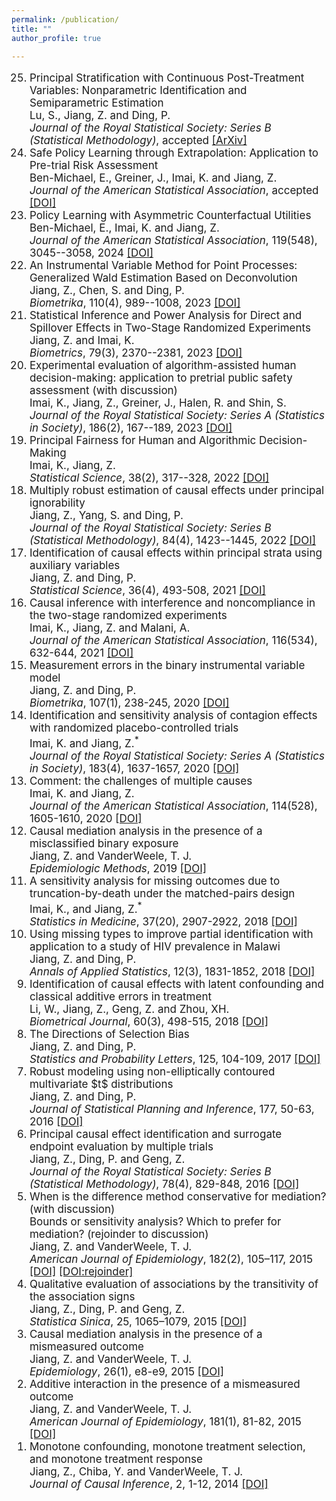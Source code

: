 ```yaml
---
permalink: /publication/
title: ""
author_profile: true

---
```


   
<ol reversed style="font-size:17px">
  <li>
  Principal Stratification with Continuous Post-Treatment Variables: Nonparametric Identification and Semiparametric Estimation<br>
  Lu, S., Jiang, Z. and Ding, P.    <br>
  <i>Journal of the Royal Statistical Society: Series B (Statistical Methodology)</i>,  accepted
  <a href="https://doi.org/10.48550/arXiv.2309.14486">[ArXiv]</a>   
  </li>
   
  <li>
  Safe Policy Learning through Extrapolation: Application to Pre-trial Risk Assessment<br>
  Ben-Michael, E., Greiner, J., Imai, K. and Jiang, Z.    <br>
  <i>Journal of the American Statistical Association</i>,  accepted
  <a href="https://www.tandfonline.com/doi/full/10.1080/01621459.2025.2489135">[DOI]</a>   
  </li>
   
  <li>
  Policy Learning with Asymmetric Counterfactual Utilities<br>
  Ben-Michael, E., Imai, K. and Jiang, Z.    <br>
  <i>Journal of the American Statistical Association</i>, 119(548), 3045--3058,  2024
  <a href="https://doi.org/10.1080/01621459.2023.2300507">[DOI]</a>   
  </li>

  <li>
  An Instrumental Variable Method for Point Processes: Generalized Wald Estimation Based on Deconvolution<br>
  Jiang, Z., Chen, S. and Ding, P.      <br>
  <i>Biometrika</i>, 110(4), 989--1008, 2023
  <a href="https://doi.org/10.1093/biomet/asad005">[DOI]</a>   
  </li>
  
  <li>
  Statistical Inference and Power Analysis for Direct and Spillover Effects in Two-Stage Randomized Experiments<br>
  Jiang, Z. and Imai, K.      <br>
  <i>Biometrics</i>, 79(3), 2370--2381, 2023
  <a href="https://doi.org/10.1111/biom.13782">[DOI]</a>   
  </li>
  
  <li>
  Experimental evaluation of algorithm-assisted human decision-making: application to pretrial public safety assessment (with discussion) <br>
  Imai, K., Jiang, Z., Greiner, J., Halen, R. and Shin, S.      <br>
  <i>Journal of the Royal Statistical Society: Series A (Statistics in Society)</i>, 186(2), 167--189, 2023   
  <a href="https://doi.org/10.1093/jrsssa/qnad010">[DOI]</a>  
  </li>
  
  <li>
  Principal Fairness for Human and Algorithmic Decision-Making<br>
  Imai, K., Jiang, Z.    <br>
  <i>Statistical Science</i>, 38(2), 317--328, 2022
  <a href="https://doi.org/10.1214/22-STS872">[DOI]</a>   
  </li>

  <li>
  Multiply robust estimation of causal effects under principal ignorability<br>
  Jiang, Z., Yang, S. and Ding, P.      <br>
  <i>Journal of the Royal Statistical Society: Series B (Statistical Methodology)</i>, 84(4), 1423--1445, 2022   
  <a href="https://rss.onlinelibrary.wiley.com/doi/10.1111/rssb.12538">[DOI]</a>   
  </li>

  <li>
  Identification of causal effects within principal strata using auxiliary variables <br>
  Jiang, Z. and Ding, P.        <br>
  <i>Statistical Science</i>, 36(4), 493-508, 2021   
  <a href="https://projecteuclid.org/journals/statistical-science/volume-36/issue-4/Identification-of-Causal-Effects-Within-Principal-Strata-Using-Auxiliary-Variables/10.1214/20-STS810.full">[DOI]</a>  
  </li>
  

  <li>
  Causal inference with interference and noncompliance in the two-stage randomized experiments <br>
  Imai, K., Jiang, Z.  and Malani, A.     <br>
  <i>Journal of the American Statistical Association</i>, 116(534), 632-644, 2021
  <a href="https://doi.org/10.1080/01621459.2020.1775612">[DOI]</a>  
  </li>
   

  <li>
  Measurement errors in the binary instrumental variable model <br>
  Jiang, Z. and Ding, P.      <br>
  <i>Biometrika</i>, 107(1), 238-245, 2020
  <a href="https://doi.org/10.1093/biomet/asz060">[DOI]</a>  
  </li>
   

  <li>
  Identification and sensitivity analysis of contagion effects with randomized placebo-controlled trials <br>
  Imai, K. and Jiang, Z.<sup>*</sup>        <br>
  <i>Journal of the Royal Statistical Society: Series A (Statistics in Society)</i>, 183(4), 1637-1657, 2020
  <a href="https://doi.org/10.1111/rssa.12528">[DOI]</a>  
  </li>

  <li>
  Comment: the challenges of multiple causes <br>
   Imai, K. and Jiang, Z.    <br>
  <i>Journal of the American Statistical Association</i>, 114(528), 1605-1610, 2020  
  <a href="https://doi.org/10.1080/01621459.2019.1689137">[DOI]</a>  
  </li>
   

  <li>
  Causal mediation analysis in the presence of a misclassified binary exposure <br>
  Jiang, Z. and VanderWeele, T. J.      <br>
  <i>Epidemiologic Methods</i>, 2019   
  <a href="https://doi.org/10.1515/em-2016-0006">[DOI]</a>  
  </li>

  <li>
  A sensitivity analysis for missing outcomes due to truncation-by-death under the matched-pairs design <br>
  Imai, K., and Jiang, Z.<sup>*</sup>    <br>
  <i>Statistics in Medicine</i>, 37(20), 2907-2922, 2018  
  <a href="https://doi.org/10.1002/sim.7802">[DOI]</a>  
  </li>
   
  
  <li>
  Using missing types to improve partial identification with application to a study of HIV prevalence in Malawi <br>
  Jiang, Z. and Ding, P.    <br>
  <i>Annals of Applied Statistics</i>, 12(3), 1831-1852, 2018
  <a href="https://doi.org/10.1214/17-aoas1133">[DOI]</a>   
  </li>
   

  <li>
  Identification of causal effects with latent confounding and classical additive errors in treatment <br>
   Li, W., Jiang, Z., Geng, Z. and Zhou, XH.     <br>
  <i>Biometrical Journal</i>, 60(3), 498-515, 2018  
  <a href="https://doi.org/10.1002/bimj.201700048">[DOI]</a>
  </li>
   

  <li>
  The Directions of Selection Bias <br>
  Jiang, Z. and Ding, P.    <br>
  <i>Statistics and Probability Letters</i>, 125, 104-109, 2017
  <a href="https://doi.org/10.1016/j.spl.2017.01.022">[DOI]</a>
  </li>

  <li>
  Robust modeling using non-elliptically contoured multivariate $t$ distributions <br>
  Jiang, Z. and Ding, P.    <br>
  <i>Journal of Statistical Planning and Inference</i>, 177, 50-63, 2016  
  <a href="https://doi.org/10.1016/j.jspi.2016.04.004">[DOI]</a>
  </li>
   
      

  <li>
  Principal causal effect identification and surrogate endpoint evaluation by multiple trials <br>
  Jiang, Z., Ding, P. and Geng, Z.   <br>
  <i>Journal of the Royal Statistical Society: Series B (Statistical Methodology)</i>, 78(4), 829-848, 2016 
  <a href="https://doi.org/10.1111/rssb.12135">[DOI]</a>  
  </li>

  <li>
  When is the difference method conservative for mediation? (with discussion) <br>
  Bounds or sensitivity analysis? Which to prefer for mediation?  (rejoinder to discussion) <br>
  Jiang, Z. and VanderWeele, T. J.  <br>
  <i>American Journal of Epidemiology</i>, 182(2), 105–117, 2015  
  <a href="https://doi.org/10.1093/aje/kwv059">[DOI]</a>  
  <a href="https://doi.org/10.1093/aje/kwv058">[DOI:rejoinder]</a>  
  </li>
   
       

  <li>
  Qualitative evaluation of associations by the transitivity of the association signs <br>
  Jiang, Z., Ding, P. and Geng, Z.   <br>
  <i>Statistica Sinica</i>, 25, 1065–1079, 2015 
  <a href="https://doi.org/10.5705/ss.2013.095">[DOI]</a>  
  </li>
   
   
 <li>
  Causal mediation analysis in the presence of a mismeasured outcome <br>
  Jiang, Z. and VanderWeele, T. J.  <br>
  <i>Epidemiology</i>, 26(1), e8-e9, 2015  
  <a href="https://doi.org/10.1097/ede.0000000000000204">[DOI]</a>  
  </li>
   
  <li>
  Additive interaction in the presence of a mismeasured outcome <br>
  Jiang, Z. and VanderWeele, T. J.  <br>
  <i>American Journal of Epidemiology</i>, 181(1), 81-82, 2015  
  <a href="https://doi.org/10.1093/aje/kwu351">[DOI]</a>  
  </li>
   
  <li>
  Monotone confounding, monotone treatment selection, and monotone treatment response <br>
  Jiang, Z., Chiba, Y.  and VanderWeele, T. J.  <br>
  <i>Journal of Causal Inference</i>, 2, 1-12, 2014  
  <a href="https://doi.org/10.1515/jci-2012-0006">[DOI]</a>  
  </li>

  </ol>



<!--
## Publications

1. <span style="font-size:0.9em;">**Multiply robust estimation of causal effects under principal ignorability**    
   **Jiang, Z.**, Yang, S. and Ding, P.         
  *Journal of the Royal Statistical Society: Series B (Statistical Methodology)*, **84**, 1423--1445, 2022 [[arXiv](https://arxiv.org/abs/2012.01615)][[DOI](https://doi.org/10.1111/rssb.12538)]   
1. <span style="font-size:0.9em;">**Experimental evaluation of algorithm-assisted human decision-making: application to pretrial public safety assessment (with discussion)**    
   Imai, K., **Jiang, Z.**, Greiner, J., Halen, R. and Shin, S.         
  *Journal of the Royal Statistical Society: Series A (Statistics in Society)*, 2021, accepted [[arXiv](https://arxiv.org/abs/2012.02845)]
1. <span style="font-size:0.9em;">**Identification of causal effects within principal strata using auxiliary variables**    
   **Jiang, Z.** and Ding, P.       
   *Statistical Sciences*, **36**, 493-508, 2021  [[arXiv](https://arxiv.org/abs/2008.02703)]
1. <span style="font-size:0.9em;">**Causal inference with interference and noncompliance in the two-stage randomized experiments**    
  Imai, K., **Jiang, Z.** and Malani, A.        
  *Journal of the American Statistical Association*, **116**, 632-644, 2021  [[DOI](https://doi.org/10.1080/01621459.2020.1775612)]
1. <span style="font-size:0.9em;">**Measurement errors in the binary instrumental variable model**    
   *Jiang, Z.* and Ding, P.      
  *Biometrika*,  **107**, 238-245, 2020  [[DOI](https://doi.org/10.1093/biomet/asz060)]  
1. <span style="font-size:0.9em;">**Identification and sensitivity analysis of contagion effects with randomized placebo-controlled trials**    
  Imai, K. and **Jiang, Z.**<sup>*</sup>                                        
  *Journal of the Royal Statistical Society: Series A (Statistics in Society)*,**183**, 1637-1657, 2020   [[DOI](https://doi.org/10.1111/rssa.12528)]
1. <span style="font-size:0.9em;">**Comment: The challenges of multiple causes**    
   Imai, K. and **Jiang, Z.**   
   *Journal of the American Statistical Association*, **114**, 1605-1610, 2020  [[DOI](https://doi.org/10.1080/01621459.2019.1689137)]      
1. <span style="font-size:0.9em;">**Causal mediation analysis in the presence of a misclassified binary exposure**    
   **Jiang, Z.** and VanderWeele, T. J.    
   *Epidemiologic Methods*, 2019  [[DOI](https://www.degruyter.com/document/doi/10.1515/em-2016-0006/html)]     
1. <span style="font-size:0.9em;">**A sensitivity analysis for missing outcomes due to truncation-by-death under the matched-pairs design**      
    Imai, K., and **Jiang, Z.**<sup>*</sup>                            
   *Statistics in Medicine*, **37**, 2907-2922, 2018    [[DOI](https://doi.org/10.1002/sim.7802)]       
1. <span style="font-size:0.9em;">**Using missing types to improve partial identification with application to a study of HIV prevalence in Malawi**    
   **Jiang, Z.** and Ding, P.   
   *Annals of Applied Statistics*, **12**, 1831-1852, 2018   [[DOI](https://doi.org/10.1214/17-aoas1133)] 
1. <span style="font-size:0.9em;">**Identification of causal effects in the presence of measurement error and latent confounding**    
   Li, W., **Jiang, Z.**, Geng, Z. and Zhou, XH.      
   *Biometrical Journal*, **60**, 498-515, 2018  [[DOI](https://doi.org/10.1002/bimj.201700048)]   
1. <span style="font-size:0.9em;">**The Directions of Selection Bias**    
   **Jiang, Z.** and Ding, P.       
   *Statistics and Probability Letters*, **125**, 104-109, 2017  [[DOI](https://doi.org/10.1016/j.spl.2017.01.022)]       
1. <span style="font-size:0.9em;">**Robust modeling using non-elliptically contoured multivariate $t$ distributions**    
   **Jiang, Z.** and Ding, P.     
   *Journal of Statistical Planning and Inference*,**177**, 50-63, 2016  [[DOI](https://doi.org/10.1016/j.jspi.2016.04.004)]    
1. <span style="font-size:0.9em;">**Principal causal effect identification and surrogate endpoint evaluation by multiple trials**    
   **Jiang, Z.**, Ding, P. and Geng, Z.  
   *Journal of the Royal Statistical Society: Series B (Statistical Methodology)*, **78**, 829-848, 2016  [[DOI](https://doi.org/10.1111/rssb.12135)]    
1. <span style="font-size:0.9em;">**When is the difference method conservative for mediation? (With discussion)**  
   **Bounds or sensitivity analysis? Which to prefer for mediation?  (Rejoinder to discussion)**                                                                             
   **Jiang, Z.** and VanderWeele, T. J.     
   *American Journal of Epidemiology*, **182**, 115-117, 2015  [[DOI](https://doi.org/10.1093/aje/kwv059)][[DOI:rejoinder](https://doi.org/10.1093/aje/kwv058)]      
1. <span style="font-size:0.9em;">**Qualitative evaluation of associations by the transitivity of the association signs**    
   **Jiang, Z.**, Ding, P. and Geng, Z.   
   *Statistica Sinica*, **182**, **25**, 1065-1079, 2015 [[DOI](https://doi.org/10.5705/ss.2013.095)]  
1. <span style="font-size:0.9em;">**Causal mediation analysis in the presence of a mismeasured outcome**      
    **Jiang, Z.** and VanderWeele, T. J.         
    *Epidemiology*, **26**, e8-e9, 2015  [[DOI](https://doi.org/10.1097/ede.0000000000000204)]
1. <span style="font-size:0.9em;">**Additive interaction in the presence of a mismeasured outcome**      
    **Jiang, Z.** and VanderWeele, T. J.         
    *American Journal of Epidemiology*, **181**, 81-82, 2015  [[DOI](https://doi.org/10.1093/aje/kwu351)]
1. <span style="font-size:0.9em;">**Monotone confounding, monotone treatment selection, and monotone treatment response**      
    **Jiang, Z.** and VanderWeele, T. J.         
    *Journal of Causal Inference*, **2**, 1-12, 2015  [[DOI](https://doi.org/10.1515/jci-2012-0006)]
-->
